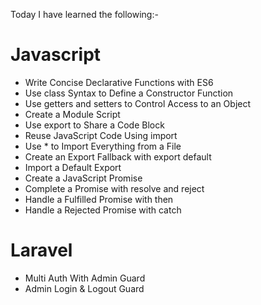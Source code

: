 Today I have learned the following:-

# Javascript
- Write Concise Declarative Functions with ES6
- Use class Syntax to Define a Constructor Function
- Use getters and setters to Control Access to an Object
- Create a Module Script
- Use export to Share a Code Block
- Reuse JavaScript Code Using import
- Use * to Import Everything from a File
- Create an Export Fallback with export default
- Import a Default Export
- Create a JavaScript Promise
- Complete a Promise with resolve and reject
- Handle a Fulfilled Promise with then
- Handle a Rejected Promise with catch

# Laravel
<!-- started new project Multi Auth-->
- Multi Auth With Admin Guard 
- Admin Login & Logout Guard 

